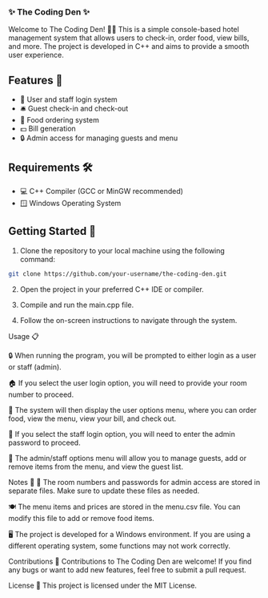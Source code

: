 ### ✨ The Coding Den ✨

Welcome to The Coding Den! 🏨🔮 This is a simple console-based hotel management system that allows users to check-in, order food, view bills, and more. The project is developed in C++ and aims to provide a smooth user experience.

## Features 🚀

- 👥 User and staff login system
- 🛎️ Guest check-in and check-out
- 🍔 Food ordering system
- 💵 Bill generation
- 🔒 Admin access for managing guests and menu

## Requirements 🛠️

- 💻 C++ Compiler (GCC or MinGW recommended)
- 🪟 Windows Operating System

## Getting Started 🏁

1. Clone the repository to your local machine using the following command:

```bash
git clone https://github.com/your-username/the-coding-den.git
```
2. Open the project in your preferred C++ IDE or compiler.

3. Compile and run the main.cpp file.

4. Follow the on-screen instructions to navigate through the system.

Usage 📋

🔒 When running the program, you will be prompted to either login as a user or staff (admin).

🏠 If you select the user login option, you will need to provide your room number to proceed.

📝 The system will then display the user options menu, where you can order food, view the menu, view your bill, and check out.

🔐 If you select the staff login option, you will need to enter the admin password to proceed.

🔧 The admin/staff options menu will allow you to manage guests, add or remove items from the menu, and view the guest list.

Notes 📝
🏨 The room numbers and passwords for admin access are stored in separate files. Make sure to update these files as needed.

🍽️ The menu items and prices are stored in the menu.csv file. You can modify this file to add or remove food items.

🖥️ The project is developed for a Windows environment. If you are using a different operating system, some functions may not work correctly.

Contributions 🤝
Contributions to The Coding Den are welcome! If you find any bugs or want to add new features, feel free to submit a pull request.

License 📜
This project is licensed under the MIT License.
